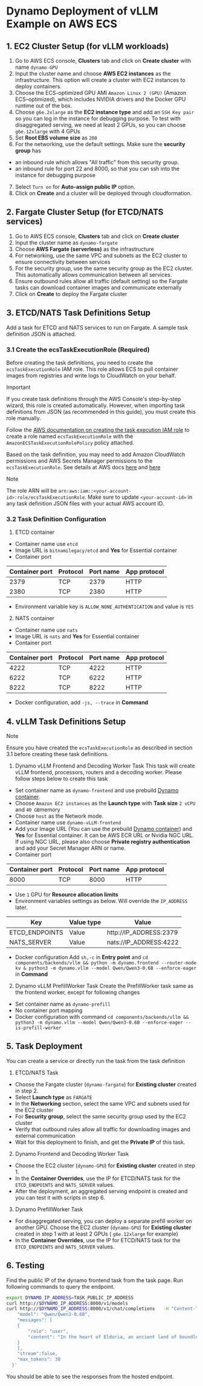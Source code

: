 # Dynamo Deployment of vLLM Example on AWS ECS
## 1. EC2 Cluster Setup (for vLLM workloads)
1. Go to AWS ECS console, **Clusters** tab and click on **Create cluster** with name `dynamo-GPU`
2. Input the cluster name and choose **AWS EC2 instances** as the infrastructure. This option will create a cluster with EC2 instances to deploy containers.
3. Choose the ECS-optimized GPU AMI `Amazon Linux 2 (GPU)` (Amazon ECS–optimized), which includes NVIDIA drivers and the Docker GPU runtime out of the box.
4. Choose `g6e.2xlarge` as the **EC2 instance type** and add an `SSH Key pair` so you can log in the instance for debugging purpose. To test with disaggregated serving, we need at least 2 GPUs, so you can choose `g6e.12xlarge` with 4 GPUs 
5. Set **Root EBS volume size** as `200`
6. For the networking, use the default settings. Make sure the **security group** has
- an inbound rule which allows "All traffic" from this security group.
- an inbound rule for port 22 and 8000, so that you can ssh into the instance for debugging purpose
7. Select `Turn on` for **Auto-assign public IP** option.
8. Click on **Create** and a cluster will be deployed through cloudformation.

## 2. Fargate Cluster Setup (for ETCD/NATS services)
1. Go to AWS ECS console, **Clusters** tab and click on **Create cluster**
2. Input the cluster name as `dynamo-fargate`
3. Choose **AWS Fargate (serverless)** as the infrastructure
4. For networking, use the same VPC and subnets as the EC2 cluster to ensure connectivity between services
5. For the security group, use the same security group as the EC2 cluster. This automatically allows communication between all services.
6. Ensure outbound rules allow all traffic (default setting) so the Fargate tasks can download container images and communicate externally
7. Click on **Create** to deploy the Fargate cluster

## 3. ETCD/NATS Task Definitions Setup
Add a task for ETCD and NATS services to run on Fargate. A sample task definition JSON is attached.

### 3.1 Create the ecsTaskExecutionRole (Required)
Before creating the task definitions, you need to create the `ecsTaskExecutionRole` IAM role. This role allows ECS to pull container images from registries and write logs to CloudWatch on your behalf.

> [!IMPORTANT]
> If you create task definitions through the AWS Console's step-by-step wizard, this role is created automatically. However, when importing task definitions from JSON (as recommended in this guide), you must create this role manually.

Follow the [AWS documentation on creating the task execution IAM role](https://docs.aws.amazon.com/AmazonECS/latest/developerguide/task_execution_IAM_role.html#create-task-execution-role) to create a role named `ecsTaskExecutionRole` with the `AmazonECSTaskExecutionRolePolicy` policy attached.

Based on the task definition, you may need to add Amazon CloudWatch permissions and AWS Secrets Manager permissions to the `ecsTaskExecutionRole`. See details at AWS docs [here](https://docs.aws.amazon.com/AmazonCloudWatch/latest/logs/permissions-reference-cwl.html) and [here](https://docs.aws.amazon.com/secretsmanager/latest/userguide/auth-and-access.html#auth-and-access_secrets)

> [!NOTE]
> The role ARN will be `arn:aws:iam::<your-account-id>:role/ecsTaskExecutionRole`. Make sure to update `<your-account-id>` in any task definition JSON files with your actual AWS account ID.

### 3.2 Task Definition Configuration
1. ETCD container
- Container name use `etcd`
- Image URL is `bitnamilegacy/etcd` and **Yes** for Essential container
- Container port

|Container port|Protocol|Port name| App protocol|
|-|-|-|-|
|2379|TCP|2379|HTTP|
|2380|TCP|2380|HTTP|
- Environment variable key is `ALLOW_NONE_AUTHENTICATION` and value is `YES`
2. NATS container
- Container name use `nats`
- Image URL is `nats` and **Yes** for Essential container
- Container port

|Container port|Protocol|Port name| App protocol|
|-|-|-|-|
|4222|TCP|4222|HTTP|
|6222|TCP|6222|HTTP|
|8222|TCP|8222|HTTP|
- Docker configuration, add `-js, --trace` in **Command**

## 4. vLLM Task Definitions Setup
> [!Note]
> Ensure you have created the `ecsTaskExecutionRole` as described in section 3.1 before creating these task definitions.

1. Dynamo vLLM Frontend and Decoding Worker Task
This task will create vLLM frontend, processors, routers and a decoding worker.
Please follow steps below to create this task
- Set container name as `dynamo-frontend` and use prebuild [Dynamo container](https://catalog.ngc.nvidia.com/orgs/nvidia/teams/ai-dynamo/containers/vllm-runtime).
- Choose `Amazon EC2 instances` as the **Launch type** with **Task size** `2 vCPU` and `40 GB`memory
- Choose `host` as the Network mode.
- Container name use `dynamo-vLLM-frontend`
- Add your Image URL (You can use the prebuild [Dynamo container](https://catalog.ngc.nvidia.com/orgs/nvidia/teams/ai-dynamo/containers/vllm-runtime)) and **Yes** for Essential container. It can be AWS ECR URL or Nvidia NGC URL. If using NGC URL, please also choose **Private registry authentication** and add your Secret Manager ARN or name.
- Container port

|Container port|Protocol|Port name| App protocol|
|-|-|-|-|
|8000|TCP|8000|HTTP|
- Use `1` GPU for **Resource allocation limits**
- Environment variables settings as below. Will override the `IP_ADDRESS` later.

|Key|Value type|Value|
|-|-|-|
|ETCD_ENDPOINTS|Value|http://IP_ADDRESS:2379|
|NATS_SERVER|Value|nats://IP_ADDRESS:4222|
- Docker configuration
Add `sh,-c` in **Entry point** and `cd components/backends/vllm && python -m dynamo.frontend --router-mode kv & python3 -m dynamo.vllm --model Qwen/Qwen3-0.6B --enforce-eager` in **Command**

2. Dynamo vLLM PrefillWorker Task
Create the PrefillWorker task same as the frontend worker, except for following changes
- Set container name as `dynamo-prefill`
- No container port mapping
- Docker configuration with command `cd components/backends/vllm && python3 -m dynamo.vllm --model Qwen/Qwen3-0.6B --enforce-eager --is-prefill-worker`

## 5. Task Deployment
You can create a service or directly run the task from the task definition
1. ETCD/NATS Task
- Choose the Fargate cluster (`dynamo-fargate`) for **Existing cluster** created in step 2.
- Select **Launch type** as `FARGATE`
- In the **Networking** section, select the same VPC and subnets used for the EC2 cluster
- For **Security group**, select the same security group used by the EC2 cluster
- Verify that outbound rules allow all traffic for downloading images and external communication
- Wait for this deployment to finish, and get the **Private IP** of this task.
2. Dynamo Frontend and Decoding Worker Task
- Choose the EC2 cluster (`dynamo-GPU`) for **Existing cluster** created in step 1.
- In the **Container Overrides**, use the IP for ETCD/NATS task for the `ETCD_ENDPOINTS` and `NATS_SERVER` values.
- After the deployment, an aggregated serving endpoint is created and you can test it with scripts in step 6.
3. Dynamo PrefillWorker Task
- For disaggregated serving, you can deploy a separate prefill worker on another GPU. Choose the EC2 cluster (`dynamo-GPU`) for **Existing cluster** created in step 1 with at least 2 GPUs ( `g6e.12xlarge` for example)
- In the **Container Overrides**, use the IP for ETCD/NATS task for the `ETCD_ENDPOINTS` and `NATS_SERVER` values.

## 6. Testing
Find the public IP of the dynamo frontend task from the task page. Run following commands to query the endpoint.
```sh
export DYNAMO_IP_ADDRESS=TASK_PUBLIC_IP_ADDRESS
curl http://$DYNAMO_IP_ADDRESS:8000/v1/models
curl http://$DYNAMO_IP_ADDRESS:8000/v1/chat/completions   -H "Content-Type: application/json"   -d '{
    "model": "Qwen/Qwen3-0.6B",
    "messages": [
    {
        "role": "user",
        "content": "In the heart of Eldoria, an ancient land of boundless magic and mysterious creatures, lies the long-forgotten city of Aeloria. Once a beacon of knowledge and power, Aeloria was buried beneath the shifting sands of time, lost to the world for centuries. You are an intrepid explorer, known for your unparalleled curiosity and courage, who has stumbled upon an ancient map hinting at ests that Aeloria holds a secret so profound that it has the potential to reshape the very fabric of reality. Your journey will take you through treacherous deserts, enchanted forests, and across perilous mountain ranges. Your Task: Character Background: Develop a detailed background for your character. Describe their motivations for seeking out Aeloria, their skills and weaknesses, and any personal connections to the ancient city or its legends. Are they driven by a quest for knowledge, a search for lost familt clue is hidden."
    }
    ],
    "stream":false,
    "max_tokens": 30
  }'
```
You should be able to see the responses from the hosted endpoint.
